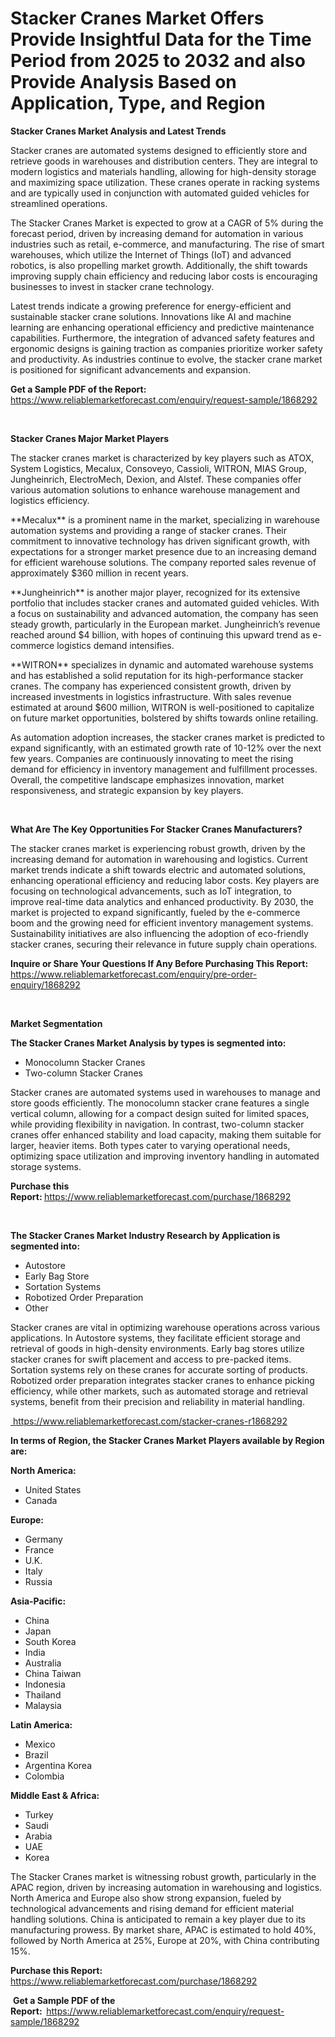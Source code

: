 <p><h1>Stacker Cranes Market Offers Provide Insightful Data for the Time Period from 2025 to 2032 and also Provide Analysis Based on Application, Type, and Region</h1></p><p><strong>Stacker Cranes Market Analysis and Latest Trends</strong></p>
<p><p>Stacker cranes are automated systems designed to efficiently store and retrieve goods in warehouses and distribution centers. They are integral to modern logistics and materials handling, allowing for high-density storage and maximizing space utilization. These cranes operate in racking systems and are typically used in conjunction with automated guided vehicles for streamlined operations.</p><p>The Stacker Cranes Market is expected to grow at a CAGR of 5% during the forecast period, driven by increasing demand for automation in various industries such as retail, e-commerce, and manufacturing. The rise of smart warehouses, which utilize the Internet of Things (IoT) and advanced robotics, is also propelling market growth. Additionally, the shift towards improving supply chain efficiency and reducing labor costs is encouraging businesses to invest in stacker crane technology.</p><p>Latest trends indicate a growing preference for energy-efficient and sustainable stacker crane solutions. Innovations like AI and machine learning are enhancing operational efficiency and predictive maintenance capabilities. Furthermore, the integration of advanced safety features and ergonomic designs is gaining traction as companies prioritize worker safety and productivity. As industries continue to evolve, the stacker crane market is positioned for significant advancements and expansion.</p></p>
<p><strong>Get a Sample PDF of the Report:&nbsp;</strong> <a href="https://www.reliablemarketforecast.com/enquiry/request-sample/1868292?utm_campaign=3041&utm_medium=2&utm_source=Github&utm_content=ia&utm_term=16042025&utm_id=stacker-cranes">https://www.reliablemarketforecast.com/enquiry/request-sample/1868292</a></p>
<p>&nbsp;</p>
<p><strong>Stacker Cranes Major Market Players</strong></p>
<p><p>The stacker cranes market is characterized by key players such as ATOX, System Logistics, Mecalux, Consoveyo, Cassioli, WITRON, MIAS Group, Jungheinrich, ElectroMech, Dexion, and Alstef. These companies offer various automation solutions to enhance warehouse management and logistics efficiency.</p><p>**Mecalux** is a prominent name in the market, specializing in warehouse automation systems and providing a range of stacker cranes. Their commitment to innovative technology has driven significant growth, with expectations for a stronger market presence due to an increasing demand for efficient warehouse solutions. The company reported sales revenue of approximately $360 million in recent years.</p><p>**Jungheinrich** is another major player, recognized for its extensive portfolio that includes stacker cranes and automated guided vehicles. With a focus on sustainability and advanced automation, the company has seen steady growth, particularly in the European market. Jungheinrich’s revenue reached around $4 billion, with hopes of continuing this upward trend as e-commerce logistics demand intensifies.</p><p>**WITRON** specializes in dynamic and automated warehouse systems and has established a solid reputation for its high-performance stacker cranes. The company has experienced consistent growth, driven by increased investments in logistics infrastructure. With sales revenue estimated at around $600 million, WITRON is well-positioned to capitalize on future market opportunities, bolstered by shifts towards online retailing.</p><p>As automation adoption increases, the stacker cranes market is predicted to expand significantly, with an estimated growth rate of 10-12% over the next few years. Companies are continuously innovating to meet the rising demand for efficiency in inventory management and fulfillment processes. Overall, the competitive landscape emphasizes innovation, market responsiveness, and strategic expansion by key players.</p></p>
<p>&nbsp;</p>
<p><strong>What Are The Key Opportunities For Stacker Cranes Manufacturers?</strong></p>
<p><p>The stacker cranes market is experiencing robust growth, driven by the increasing demand for automation in warehousing and logistics. Current market trends indicate a shift towards electric and automated solutions, enhancing operational efficiency and reducing labor costs. Key players are focusing on technological advancements, such as IoT integration, to improve real-time data analytics and enhanced productivity. By 2030, the market is projected to expand significantly, fueled by the e-commerce boom and the growing need for efficient inventory management systems. Sustainability initiatives are also influencing the adoption of eco-friendly stacker cranes, securing their relevance in future supply chain operations.</p></p>
<p><strong>Inquire or Share Your Questions If Any Before Purchasing This Report:</strong> <a href="https://www.reliablemarketforecast.com/enquiry/pre-order-enquiry/1868292?utm_campaign=3041&utm_medium=2&utm_source=Github&utm_content=ia&utm_term=16042025&utm_id=stacker-cranes">https://www.reliablemarketforecast.com/enquiry/pre-order-enquiry/1868292</a></p>
<p>&nbsp;</p>
<p><strong>Market Segmentation</strong></p>
<p><strong>The Stacker Cranes Market Analysis by types is segmented into:</strong></p>
<p><ul><li>Monocolumn Stacker Cranes</li><li>Two-column Stacker Cranes</li></ul></p>
<p><p>Stacker cranes are automated systems used in warehouses to manage and store goods efficiently. The monocolumn stacker crane features a single vertical column, allowing for a compact design suited for limited spaces, while providing flexibility in navigation. In contrast, two-column stacker cranes offer enhanced stability and load capacity, making them suitable for larger, heavier items. Both types cater to varying operational needs, optimizing space utilization and improving inventory handling in automated storage systems.</p></p>
<p><strong>Purchase this Report:&nbsp;</strong><a href="https://www.reliablemarketforecast.com/purchase/1868292?utm_campaign=3041&utm_medium=2&utm_source=Github&utm_content=ia&utm_term=16042025&utm_id=stacker-cranes">https://www.reliablemarketforecast.com/purchase/1868292</a></p>
<p>&nbsp;</p>
<p><strong>The Stacker Cranes Market Industry Research by Application is segmented into:</strong></p>
<p><ul><li>Autostore</li><li>Early Bag Store</li><li>Sortation Systems</li><li>Robotized Order Preparation</li><li>Other</li></ul></p>
<p><p>Stacker cranes are vital in optimizing warehouse operations across various applications. In Autostore systems, they facilitate efficient storage and retrieval of goods in high-density environments. Early bag stores utilize stacker cranes for swift placement and access to pre-packed items. Sortation systems rely on these cranes for accurate sorting of products. Robotized order preparation integrates stacker cranes to enhance picking efficiency, while other markets, such as automated storage and retrieval systems, benefit from their precision and reliability in material handling.</p></p>
<p><a href="https://www.reliablemarketforecast.com/stacker-cranes-r1868292?utm_campaign=3041&utm_medium=2&utm_source=Github&utm_content=ia&utm_term=16042025&utm_id=stacker-cranes">&nbsp;https://www.reliablemarketforecast.com/stacker-cranes-r1868292</a></p>
<p><strong>In terms of Region, the Stacker Cranes Market Players available by Region are:</strong></p>
<p>
    <p> <strong> North America: </strong>
        <ul>
            <li>United States</li>
            <li>Canada</li>
        </ul>
        </p> 
    <p> <strong> Europe: </strong>
        <ul>
            <li>Germany</li>
            <li>France</li>
            <li>U.K.</li>
            <li>Italy</li>
            <li>Russia</li>
        </ul>
        </p> 
    <p> <strong> Asia-Pacific: </strong>
        <ul>
            <li>China</li>
            <li>Japan</li>
            <li>South Korea</li>
            <li>India</li>
            <li>Australia</li>
            <li>China Taiwan</li>
            <li>Indonesia</li>
            <li>Thailand</li>
            <li>Malaysia</li>
        </ul>
        </p> 
    <p> <strong> Latin America: </strong>
        <ul>
            <li>Mexico</li>
            <li>Brazil</li>
            <li>Argentina Korea</li>
            <li>Colombia</li>
        </ul>
        </p> 
    <p> <strong> Middle East & Africa: </strong>
        <ul>
            <li>Turkey</li>
            <li>Saudi</li>
            <li>Arabia</li>
            <li>UAE</li>
            <li>Korea</li>
        </ul>
    </p>
    </p>
<p><p>The Stacker Cranes market is witnessing robust growth, particularly in the APAC region, driven by increasing automation in warehousing and logistics. North America and Europe also show strong expansion, fueled by technological advancements and rising demand for efficient material handling solutions. China is anticipated to remain a key player due to its manufacturing prowess. By market share, APAC is estimated to hold 40%, followed by North America at 25%, Europe at 20%, with China contributing 15%.</p></p>
<p><strong>Purchase this Report: </strong><a href="https://www.reliablemarketforecast.com/purchase/1868292?utm_campaign=3041&utm_medium=2&utm_source=Github&utm_content=ia&utm_term=16042025&utm_id=stacker-cranes">https://www.reliablemarketforecast.com/purchase/1868292</a></p>
<p>&nbsp;<strong>Get a Sample PDF of the Report:&nbsp;&nbsp;</strong><a href="https://www.reliablemarketforecast.com/enquiry/request-sample/1868292?utm_campaign=3041&utm_medium=2&utm_source=Github&utm_content=ia&utm_term=16042025&utm_id=stacker-cranes">https://www.reliablemarketforecast.com/enquiry/request-sample/1868292</a></p>
<p><strong></strong></p>
<p><p></p><p></p><p></p></p>